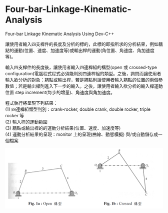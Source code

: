 # Four-bar-Linkage-Kinematic-Analysis
Four-bar Linkage Kinematic Analysis Using Dev-C++


讓使用者輸入四支桿件的長度及分析的標的，此標的即指所求的分析結果，例如耦點的運動(位置、速度、加速度等)或輸出桿的運動(角位置、角速度、角加速度等)。


輸入四支桿件的長度後，讓使用者輸入四連桿組的構型(open 或 crossed-type configuration)電腦程式程式必須能判別四連桿組的類型。之後，詢問而讓使用者輸入欲分析的對象：耦點或輸出桿，若是耦點則讓使用者輸入耦點的位置的兩個參數值；若是輸出桿則進入下一步的輸入。之後，讓使用者輸入欲分析的輸入桿運動位置 step increment(每步的增量)、角速度與角加速度。


程式執行將呈現下列結果：  
(1) 四連桿組類型判別：crank-rocker, double crank, double rocker, triple rocker 等   
(2) 輸入桿的運動範圍    
(3) 耦點或輸出桿的的運動分析結果(位置、速度、加速度等)    
(4) 運動分析結果的呈現：monitor 上的呈現(曲線、動態模擬) 與/或自動儲存成一個檔案    


![](fig1a_1b.PNG)


